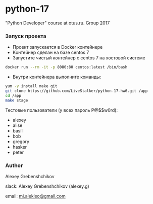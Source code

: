 # python-17
"Python Developer" course at otus.ru. Group 2017

### Запуск проекта ###

* Проект запускается в Docker контейнере
* Контейнер сделан на базе centos 7
* Запустите чистый контейнер с centos 7 на хостовой системе
```bash
docker run --rm -it -p 8080:80 centos:latest /bin/bash
```
* Внутри контейнера выполните команды:
```bash
yum -y install make git
git clone https://github.com/LiveStalker/python-17-hw6.git /app
cd /app
make stage
```

Тестовые пользователи (у всех пароль P@$$w0rd): 

* alexey
* alise
* basil
* bob
* gregory
* hasker
* peter


### Author

Alexey Grebenshchikov

slack: Alexey Grebenshchikov (alexey.g)

email: mi.alekiso@gmail.com
